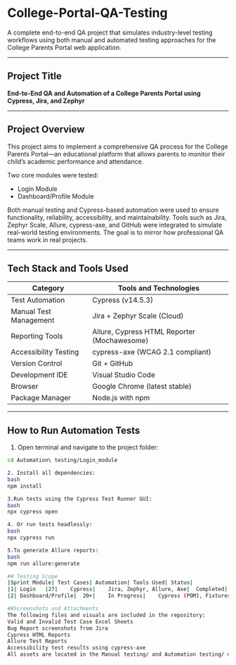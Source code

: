 # College-Portal-QA-Testing

A complete end-to-end QA project that simulates industry-level testing workflows using both manual and automated testing approaches for the College Parents Portal web application.

---

## Project Title

**End-to-End QA and Automation of a College Parents Portal using Cypress, Jira, and Zephyr**

---

## Project Overview

This project aims to implement a comprehensive QA process for the College Parents Portal—an educational platform that allows parents to monitor their child’s academic performance and attendance.

Two core modules were tested:
- Login Module
- Dashboard/Profile Module

Both manual testing and Cypress-based automation were used to ensure functionality, reliability, accessibility, and maintainability. Tools such as Jira, Zephyr Scale, Allure, cypress-axe, and GitHub were integrated to simulate real-world testing environments. The goal is to mirror how professional QA teams work in real projects.

---

## Tech Stack and Tools Used

| Category           | Tools and Technologies                       |
|--------------------|----------------------------------------------|
| Test Automation    | Cypress (v14.5.3)                            |
| Manual Test Management | Jira + Zephyr Scale (Cloud)            |
| Reporting Tools    | Allure, Cypress HTML Reporter (Mochawesome) |
| Accessibility Testing | cypress-axe (WCAG 2.1 compliant)         |
| Version Control    | Git + GitHub                                 |
| Development IDE    | Visual Studio Code                           |
| Browser            | Google Chrome (latest stable)               |
| Package Manager    | Node.js with npm                             |

---

## How to Run Automation Tests

1. Open terminal and navigate to the project folder:

```bash
cd Automation\ testing/Login_module

2. Install all dependencies:
bash 
npm install

3.Run tests using the Cypress Test Runner GUI:
bash
npx cypress open

4. Or run tests headlessly:
bash
npx cypress run

5.To generate Allure reports:
bash
npm run allure:generate

## Testing Scope
|Sprint	Module|	Test Cases|	Automation|	Tools Used|	Status|
|1|	Login	|27|	Cypress|	Jira, Zephyr, Allure, Axe|	Completed|
|2|	Dashboard/Profile|	20+|	In Progress|	Cypress (POM), Fixtures, Axe|	In Progress|

##Screenshots and Attachments
The following files and visuals are included in the repository:
Valid and Invalid Test Case Excel Sheets
Bug Report screenshots from Jira
Cypress HTML Reports
Allure Test Reports
Accessibility test results using cypress-axe
All assets are located in the Manual testing/ and Automation testing/ directories.

